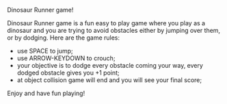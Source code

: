 Dinosaur Runner game!

Dinosaur Runner game is a fun easy to play game where you play as a dinosaur and you are trying to avoid obstacles either by jumping over them, or by dodging.
Here are the game rules:
- use SPACE to jump;
- use ARROW-KEYDOWN to crouch;
- your objective is to dodge every obstacle coming your way, every dodged obstacle gives you +1 point;
- at object collision game will end and you will see your final score;

Enjoy and have fun playing!
